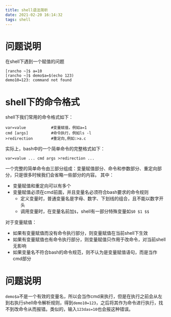 ```yaml
---
title: shell语法简析
date: 2021-02-20 16:14:32
tags: shell
---
```


# 问题说明
在shell下遇到一个赋值的问题

```
[rancho ~]$ a=10
[rancho ~]$ demo$a=$(echo 123)
demo10=123: command not found
```

# shell下的命令格式
shell下我们常用的命令格式如下：
```
var=value           #变量赋值，例如a=1
cmd [args]          #命令执行，例如ls -l
>redirection        #重定向,例如:>a.c 
```

实际上，bash中的一个简单命令的完整格式如下：

```
var=value ... cmd args >redirection ...
```
一个完整的简单命令由三部分组成：变量赋值部分、命令和参数部分、重定向部分，只是很多时候我们会省略一些部分的内容。
其中：
- 变量赋值和重定向可以有多个
- 变量赋值必须在cmd前面，并且变量名必须符合bash要求的命令规则
    - 定义变量时，普通变量名是字母、数字、下划线的组合，且不能以数字开头
    - 调用变量时，在变量名前加`$`，shell有一部分特殊变量如`$0 $1 $$`

对于变量赋值：
- 如果有变量赋值而没有命令执行部分，则变量赋值在当前shell下生效
- 如果有变量赋值也有命令执行部分，则变量赋值只作用于改命令，对当前shell无影响
- 如果变量名不符合bash的命令规范，则不认为是变量赋值语句，而是当作cmd部分

# 问题说明
`demo$a`不是一个有效的变量名，所以会当作cmd来执行，但是在执行之前会从左到右执行shell命令解析规则，得到`demo10=123`，之后将其作为命令进行执行，找不到改命令从而报错。类似的，输入`123das=10`也会报这种错误。
